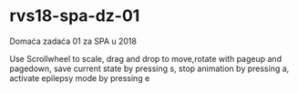 # rvs18-spa-dz-01
Domaća zadaća 01 za SPA u 2018

Use Scrollwheel to scale, drag and drop to move,rotate with pageup and pagedown, save current state by pressing s, stop animation by pressing a, activate epilepsy mode by pressing e

